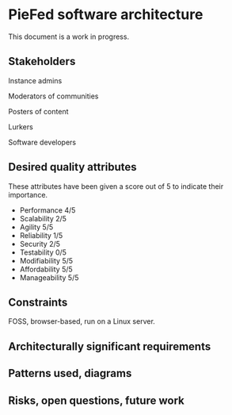 # PieFed software architecture

This document is a work in progress.

## Stakeholders

Instance admins

Moderators of communities

Posters of content

Lurkers

Software developers

##  Desired quality attributes

These attributes have been given a score out of 5 to indicate their importance.

- Performance 4/5
- Scalability 2/5
- Agility 5/5
- Reliability 1/5
- Security 2/5
- Testability 0/5
- Modifiability 5/5
- Affordability 5/5
- Manageability 5/5

## Constraints

FOSS, browser-based, run on a Linux server.

##  Architecturally significant requirements

##  Patterns used, diagrams

##  Risks, open questions, future work

